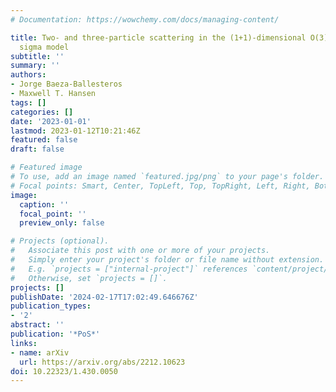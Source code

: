 ```yaml
---
# Documentation: https://wowchemy.com/docs/managing-content/

title: Two- and three-particle scattering in the (1+1)-dimensional O(3) non-linear
  sigma model
subtitle: ''
summary: ''
authors:
- Jorge Baeza-Ballesteros
- Maxwell T. Hansen
tags: []
categories: []
date: '2023-01-01'
lastmod: 2023-01-12T10:21:46Z
featured: false
draft: false

# Featured image
# To use, add an image named `featured.jpg/png` to your page's folder.
# Focal points: Smart, Center, TopLeft, Top, TopRight, Left, Right, BottomLeft, Bottom, BottomRight.
image:
  caption: ''
  focal_point: ''
  preview_only: false

# Projects (optional).
#   Associate this post with one or more of your projects.
#   Simply enter your project's folder or file name without extension.
#   E.g. `projects = ["internal-project"]` references `content/project/deep-learning/index.md`.
#   Otherwise, set `projects = []`.
projects: []
publishDate: '2024-02-17T17:02:49.646676Z'
publication_types:
- '2'
abstract: ''
publication: '*PoS*'
links:
- name: arXiv
  url: https://arxiv.org/abs/2212.10623
doi: 10.22323/1.430.0050
---
```

